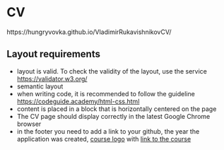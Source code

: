 # CV

<p>https://hungryvovka.github.io/VladimirRukavishnikovCV/</p>

## Layout requirements

- layout is valid. To check the validity of the layout, use the service https://validator.w3.org/
- semantic layout
- when writing code, it is recommended to follow the guideline https://codeguide.academy/html-css.html
- content is placed in a block that is horizontally centered on the page
- The CV page should display correctly in the latest Google Chrome browser
- in the footer you need to add a link to your github, the year the application was created, [course logo](https://rs.school/images/rs_school_js.svg) with [link to the course](https://rs.school/js/ )
